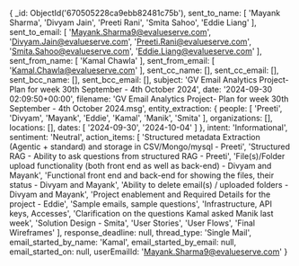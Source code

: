 {
    _id: ObjectId('670505228ca9ebb82481c75b'),
    sent_to_name: [
      'Mayank Sharma',
      'Divyam Jain',
      'Preeti Rani',
      'Smita Sahoo',
      'Eddie Liang'
    ],
    sent_to_email: [
      'Mayank.Sharma9@evalueserve.com',
      'Divyam.Jain@evalueserve.com',
      'Preeti.Rani@evalueserve.com',
      'Smita.Sahoo@evalueserve.com',
      'Eddie.Liang@evalueserve.com'
    ],
    sent_from_name: [ 'Kamal Chawla' ],
    sent_from_email: [ 'Kamal.Chawla@evalueserve.com' ],
    sent_cc_name: [],
    sent_cc_email: [],
    sent_bcc_name: [],
    sent_bcc_email: [],
    subject: 'GV Email Analytics Project- Plan for week 30th September - 4th October 2024',
    date: '2024-09-30 02:09:50+00:00',
    filename: 'GV Email Analytics Project- Plan for week 30th September - 4th October 2024.msg',
    entity_extraction: {
      people: [
        'Preeti', 'Divyam',
        'Mayank', 'Eddie',
        'Kamal',  'Manik',
        'Smita'
      ],
      organizations: [],
      locations: [],
      dates: [ '2024-09-30', '2024-10-04' ]
    },
    intent: 'Informational',
    sentiment: 'Neutral',
    action_items: [
      'Structured metadata Extraction (Agentic + standard) and storage in CSV/Mongo/mysql - Preeti',
      'Structured RAG - Ability to ask questions from structured RAG - Preeti',
      'File(s)/Folder upload functionality (both front end as well as back-end) - Divyam and Mayank',
      'Functional front end and back-end for showing the files, their status - Divyam and Mayank',
      'Ability to delete email(s) / uploaded folders - Divyam and Mayank',
      'Project enablement and Required Details for the project - Eddie',
      'Sample emails, sample questions',
      'Infrastructure, API keys, Accesses',
      'Clarification on the questions Kamal asked Manik last week',
      'Solution Design - Smita',
      'User Stories',
      'User Flows',
      'Final Wireframes'
    ],
    response_deadline: null,
    thread_type: 'Single Mail',
    email_started_by_name: 'Kamal',
    email_started_by_email: null,
    email_started_on: null,
    userEmailId: 'Mayank.Sharma9@evalueserve.com'
  }
